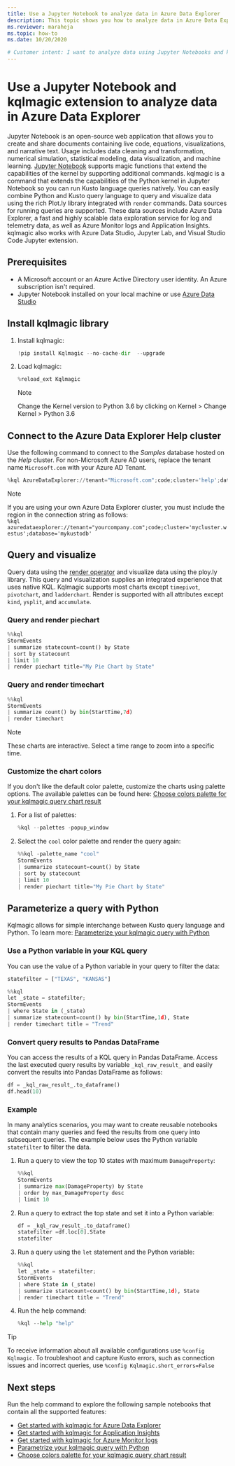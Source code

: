 ```yaml
---
title: Use a Jupyter Notebook to analyze data in Azure Data Explorer
description: This topic shows you how to analyze data in Azure Data Explorer using a Jupyter Notebook and the kqlmagic extension.
ms.reviewer: maraheja
ms.topic: how-to
ms.date: 10/20/2020

# Customer intent: I want to analyze data using Jupyter Notebooks and kqlmagic.
---
```


# Use a Jupyter Notebook and kqlmagic extension to analyze data in Azure Data Explorer

Jupyter Notebook is an open-source web application that allows you to create and share documents containing live code, equations, visualizations, and narrative text. Usage includes data cleaning and transformation, numerical simulation, statistical modeling, data visualization, and machine learning.
[Jupyter Notebook](https://jupyter.org/) supports magic functions that extend the capabilities of the kernel by supporting additional commands. kqlmagic is a command that extends the capabilities of the Python kernel in Jupyter Notebook so you can run Kusto language queries natively. You can easily combine Python and Kusto query language to query and visualize data using the rich Plot.ly library integrated with `render` commands. Data sources for running queries are supported. These data sources include Azure Data Explorer, a fast and highly scalable data exploration service for log and telemetry data, as well as Azure Monitor logs and Application Insights. kqlmagic also works with Azure Data Studio, Jupyter Lab, and Visual Studio Code Jupyter extension.

## Prerequisites

- A Microsoft account or an Azure Active Directory user identity. An Azure subscription isn't required.
- Jupyter Notebook installed on your local machine or use [Azure Data Studio](/sql/azure-data-studio/notebooks/notebooks-kqlmagic)

## Install kqlmagic library

1. Install kqlmagic:

    ```python
    !pip install Kqlmagic --no-cache-dir  --upgrade
    ```

1. Load kqlmagic:

    ```python
    %reload_ext Kqlmagic
    ```
    > [!NOTE]
    > Change the Kernel version to Python 3.6 by clicking on Kernel > Change Kernel > Python 3.6
    
## Connect to the Azure Data Explorer Help cluster

Use the following command to connect to the *Samples* database hosted on the *Help* cluster. For non-Microsoft Azure AD users, replace the tenant name `Microsoft.com` with your Azure AD Tenant.

```python
%kql AzureDataExplorer://tenant="Microsoft.com";code;cluster='help';database='Samples'
```

> [!Note]
> If you are using your own Azure Data Explorer cluster, you must include the region in the connection string as follows:   
   ```%kql azuredataexplorer://tenant="yourcompany.com";code;cluster='mycluster.westus';database='mykustodb'```

## Query and visualize

Query data using the [render operator](kusto/query/renderoperator.md) and visualize data using the ploy.ly library. This query and visualization supplies an integrated experience that uses native KQL. Kqlmagic supports most charts except `timepivot`, `pivotchart`, and `ladderchart`. Render is supported with all attributes except `kind`, `ysplit`, and `accumulate`. 

### Query and render piechart

```python
%%kql
StormEvents
| summarize statecount=count() by State
| sort by statecount 
| limit 10
| render piechart title="My Pie Chart by State"
```

### Query and render timechart

```python
%%kql
StormEvents
| summarize count() by bin(StartTime,7d)
| render timechart
```

> [!NOTE]
> These charts are interactive. Select a time range to zoom into a specific time.

### Customize the chart colors

If you don't like the default color palette, customize the charts using palette options. The available palettes can be found here: [Choose colors palette for your kqlmagic query chart result](https://mybinder.org/v2/gh/Microsoft/jupyter-kqlmagic/master?filepath=notebooks%2FColorYourCharts.ipynb)

1. For a list of palettes:

    ```python
    %kql --palettes -popup_window
    ```

1. Select the `cool` color palette and render the query again:

    ```python
    %%kql -palette_name "cool"
    StormEvents
    | summarize statecount=count() by State
    | sort by statecount
    | limit 10
    | render piechart title="My Pie Chart by State"
    ```

## Parameterize a query with Python

Kqlmagic allows for simple interchange between Kusto query language and Python. To learn more: [Parameterize your kqlmagic query with Python](https://mybinder.org/v2/gh/Microsoft/jupyter-Kqlmagic/master?filepath=notebooks%2FParametrizeYourQuery.ipynb)

### Use a Python variable in your KQL query

You can use the value of a Python variable in your query to filter the data:

```python
statefilter = ["TEXAS", "KANSAS"]
```

```python
%%kql
let _state = statefilter;
StormEvents 
| where State in (_state) 
| summarize statecount=count() by bin(StartTime,1d), State
| render timechart title = "Trend"
```

### Convert query results to Pandas DataFrame

You can access the results of a KQL query in Pandas DataFrame. Access the last executed query results by variable `_kql_raw_result_` and easily convert the results into Pandas DataFrame as follows:

```python
df = _kql_raw_result_.to_dataframe()
df.head(10)
```

### Example

In many analytics scenarios, you may want to create reusable notebooks that contain many queries and feed the results from one query into subsequent queries. The example below uses the Python variable `statefilter` to filter the data.

1. Run a query to view the top 10 states with maximum `DamageProperty`:

    ```python
    %%kql
    StormEvents
    | summarize max(DamageProperty) by State
    | order by max_DamageProperty desc
    | limit 10
    ```

1. Run a query to extract the top state and set it into a Python variable:

    ```python
    df = _kql_raw_result_.to_dataframe()
    statefilter =df.loc[0].State
    statefilter
    ```

1. Run a query using the `let` statement and the Python variable:

    ```python
    %%kql
    let _state = statefilter;
    StormEvents 
    | where State in (_state)
    | summarize statecount=count() by bin(StartTime,1d), State
    | render timechart title = "Trend"
    ```

1. Run the help command:

    ```python
    %kql --help "help"
    ```

> [!TIP]
> To receive information about all available configurations use `%config Kqlmagic`. To troubleshoot and capture Kusto errors, such as connection issues and incorrect queries, use `%config Kqlmagic.short_errors=False`

## Next steps

Run the help command to explore the following sample notebooks that contain all the supported features:
- [Get started with kqlmagic for Azure Data Explorer](https://mybinder.org/v2/gh/Microsoft/jupyter-kqlmagic/master?filepath=notebooks%2FQuickStart.ipynb) 
- [Get started with kqlmagic for Application Insights](https://mybinder.org/v2/gh/Microsoft/jupyter-kqlmagic/master?filepath=notebooks%2FQuickStartAI.ipynb) 
- [Get started with kqlmagic for Azure Monitor logs](https://mybinder.org/v2/gh/Microsoft/jupyter-kqlmagic/master?filepath=notebooks%2FQuickStartLA.ipynb) 
- [Parametrize your kqlmagic query with Python](https://mybinder.org/v2/gh/Microsoft/jupyter-kqlmagic/master?filepath=notebooks%2FParametrizeYourQuery.ipynb) 
- [Choose colors palette for your kqlmagic query chart result](https://mybinder.org/v2/gh/Microsoft/jupyter-kqlmagic/master?filepath=notebooks%2FColorYourCharts.ipynb)
